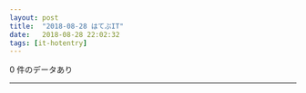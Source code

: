 ```yaml
---
layout: post
title:  "2018-08-28 はてぶIT"
date:   2018-08-28 22:02:32
tags: [it-hotentry]
---
```

0 件のデータあり

<hr>
